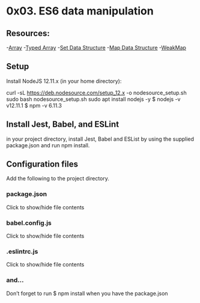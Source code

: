 # 0x03. ES6 data manipulation

## Resources:
-[Array](https://intranet.alxswe.com/rltoken/KDAVab6oKKsFBXJc2-ll-A)
-[Typed Array](https://intranet.alxswe.com/rltoken/kpoPupbBdDmukQkcKlvwnw)
-[Set Data Structure](https://intranet.alxswe.com/rltoken/C8x3dhHo0p3uE7S9-EyP9Q)
-[Map Data Structure](https://intranet.alxswe.com/rltoken/XR-ql9v9-PWcXnvTc749gw)
-[WeakMap](https://intranet.alxswe.com/rltoken/NEy8fk2QRytajR8hgXkCog)


## Setup
Install NodeJS 12.11.x
(in your home directory):

curl -sL https://deb.nodesource.com/setup_12.x -o nodesource_setup.sh
sudo bash nodesource_setup.sh
sudo apt install nodejs -y
$ nodejs -v
v12.11.1
$ npm -v
6.11.3

## Install Jest, Babel, and ESLint
in your project directory, install Jest, Babel and ESList by using the supplied package.json and run npm install.

## Configuration files
Add the following to the project directory.

### package.json
Click to show/hide file contents

### babel.config.js
Click to show/hide file contents

### .eslintrc.js
Click to show/hide file contents

### and…
Don’t forget to run $ npm install when you have the package.json